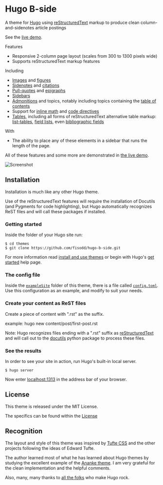 # Hugo B-side

A theme for [Hugo](https://gohugo.io/)
using
[reStructuredText](http://docutils.sourceforge.net/rst.html)
markup to produce clean column-and-sidenotes article postings

See the
[live demo](https://hugo-b-side-demo.netlify.com/).

Features

- Responsive 2-column page layout (scales from 300 to 1300 pixels wide)
- Supports reStructuredText markup features

Including

- [Images](https://hugo-b-side-demo.netlify.com/post/using-bside/#images) and [figures](https://hugo-b-side-demo.netlify.com/post/tufte/#figures)
- [Sidenotes](https://hugo-b-side-demo.netlify.com/post/tufte/#sidenotes) and [citations](https://hugo-b-side-demo.netlify.com/post/hugo-and-rest/#citations)
- [Pull-quotes](https://hugo-b-side-demo.netlify.com/post/hugo-and-rest/#pullquotes]) and [epigraphs](https://hugo-b-side-demo.netlify.com/post/tufte/#epigraphs)
- [Sidebars](https://hugo-b-side-demo.netlify.com/post/using-bside/#sidebars)
- [Admonitions](https://hugo-b-side-demo.netlify.com/post/using-bside/#admonitions) and topics, notably including topics containing the [table of contents]((https://hugo-b-side-demo.netlify.com/post/using-bside/#contents))
- Support for [inline math](https://hugo-b-side-demo.netlify.com/post/using-bside/#math) and [code directives]((https://hugo-b-side-demo.netlify.com/post/tufte/#code))
- [Tables](https://hugo-b-side-demo.netlify.com/post/using-bside/#tables), including all forms of reStructuredText alternative table markup: [list-tables](http://docutils.sourceforge.net/docs/ref/rst/directives.html#list-table), [field lists](http://docutils.sourceforge.net/docs/ref/rst/restructuredtext.html#field-lists), even [bibliographic fields](http://docutils.sourceforge.net/docs/ref/rst/restructuredtext.html#bibliographic-fields)

With

- The ability to place any of these elements in a sidebar
that runs the length of the page.

All of these features and some more are demonstrated in
[the live demo](https://hugo-b-side-demo.netlify.com/).

![Screenshot](https://github.com/fisodd/hugo-b-side/raw/master/images/tn.png)


## Installation

Installation is much like any other Hugo theme.

Use of the reStructuredText features will require the installation
of Docutils (and Pygments for code highlighting), but Hugo automatically
recognizes ReST files and will call these packages if installed.


### Getting started

Inside the folder of your Hugo site run:

    $ cd themes
    $ git clone https://github.com/fisodd/hugo-b-side.git

For more information read
[install and use themes](https://gohugo.io/themes/installing-and-using-themes/)
or begin with Hugo's
[get started](//gohugo.io/overview/installing/) help page.


### The config file

Inside the
[`exampleSite`](https://github.com/fisodd/hugo-b-side/tree/master/exampleSite)
folder of this theme, there is a file called
[`config.toml`](https://github.com/fisodd/hugo-b-side/blob/master/exampleSite/config.toml).
Use this configuration as an example,
and modify to suit your needs.


### Create your content as ReST files

Create a piece of content with ".rst" as the suffix.

example: hugo new content/post/first-post.rst

Note: Hugo recognizes files ending with a ".rst" suffix as
[reStructuredText](http://docutils.sourceforge.net/rst.html)
and will call out to the [docutils](http://docutils.sourceforge.net/)
python package to process these files.


### See the results

In order to see your site in action, run Hugo's built-in local server.

    $ hugo server

Now enter [localhost:1313](localhost:1313)
in the address bar of your browser.


## License

This theme is released under the MIT License.

The specifics can be found within the [License](/LICENSE)


## Recognition

The layout and style of this theme was inspired by
[Tufte CSS](https://edwardtufte.github.io/tufte-css/)
and the other projects following the ideas of Edward Tufte.

The author learned most of what he has learned about Hugo themes
by studying the excellent example of the
[Ananke theme](https://github.com/budparr/gohugo-theme-ananke).
I am very grateful for the clean implementation and the helpful comments.

Also, many, many thanks to
[all the folks](https://github.com/gohugoio/hugo/graphs/contributors)
who make Hugo rock.

